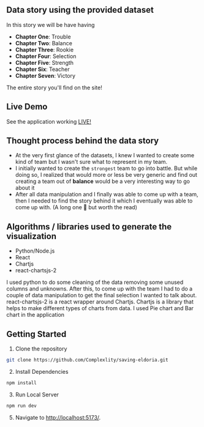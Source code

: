 ## Data story using the provided dataset

In this story we will be have having

- **Chapter One**: Trouble
- **Chapter Two**: Balance
- **Chapter Three**: Rookie
- **Chapter Four**: Selection
- **Chapter Five**: Strength
- **Chapter Six**: Teacher
- **Chapter Seven**: Victory

The entire story you'll find on the site!

## Live Demo

See the application working [LIVE!](https://saving-eldoria.netlify.app)


## Thought process behind the data story

- At the very first glance of the datasets, I knew I wanted to create some kind of team but I wasn't sure what to represent in my team.
- I initially wanted to create the `strongest` team to go into battle. But while doing so, I realized that would more or less be very generic and find out creating a team out of **balance** would be a very interesting way to go about it
- After all data manipulation and I finally was able to come up with a team, then I needed to find the story behind it which I eventually was able to come up with. (A long one 😬 but worth the read)

## Algorithms / libraries used to generate the visualization

- Python/Node.js
- React
- Chartjs
- react-chartsjs-2

I used python to do some cleaning of the data removing some unused columns and unknowns. After this, to come up with the team I had to do a couple of data manipulation to get the final selection I wanted to talk about.
react-chartsjs-2 is a react wrapper around Chartjs. Chartjs is a library that helps to make different types of charts from data. I used Pie chart and Bar chart in the application

## Getting Started

1. Clone the repository

```bash
git clone https://github.com/Complexlity/saving-eldoria.git
```

2. Install Dependencies

```bash
npm install
```

3. Run Local Server

```bash
npm run dev
```

5. Navigate to [http://localhost:5173/](http://localhost:5173/).
